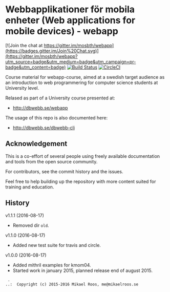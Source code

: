 Webbapplikationer för mobila enheter (Web applications for mobile devices) - webapp
===================

[![Join the chat at https://gitter.im/mosbth/webapp](https://badges.gitter.im/Join%20Chat.svg)](https://gitter.im/mosbth/webapp?utm_source=badge&utm_medium=badge&utm_campaign=pr-badge&utm_content=badge)
[![Build Status](https://travis-ci.org/dbwebb-se/webapp.svg?branch=master)](https://travis-ci.org/dbwebb-se/webapp)
[![CircleCI](https://circleci.com/gh/dbwebb-se/webapp.svg?style=svg)](https://circleci.com/gh/dbwebb-se/webapp)

Course material for webapp-course, aimed at a swedish target audience as an introduction to web programmering for computer science students at University level. 

Relased as part of a University course presented at:

* http://dbwebb.se/webapp

The usage of this repo is also documented here:

* http://dbwebb.se/dbwebb-cli



Acknowledgement
-------------------

This is a co-effort of several people using freely available documentation and tools from the open source community. 

For contributors, see the commit history and the issues.

Feel free to help building up the repository with more content suited for training and education.



History
-------------------

v1.1.1 (2016-08-17)

* Removed dir `old`.


v1.1.0 (2016-08-17)

* Added new test suite for travis and circle.


v1.0.0 (2016-08-17)

* Added mithril examples for kmom04.
* Started work in january 2015, planned release end of august 2015.



```                                                            
 .                                                             
..:  Copyright (c) 2015-2016 Mikael Roos, me@mikaelroos.se   
```                                                            
